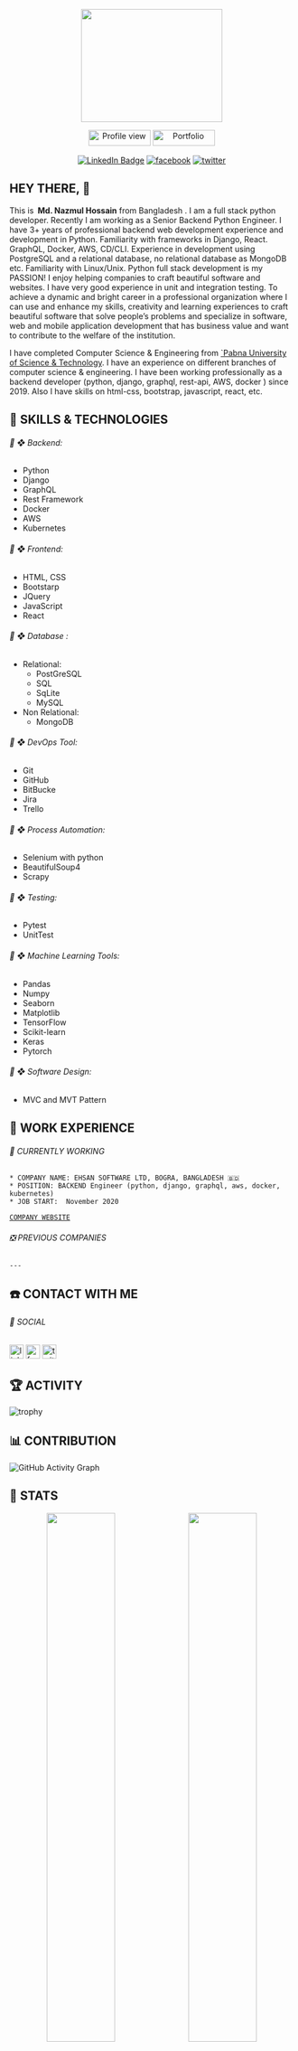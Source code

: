 
<p align="center"><img src="https://user-images.githubusercontent.com/60900771/174942929-c00baf97-6031-4dab-8dfb-2483de87b1d5.png" width="250" height="200"/></p>


<p align="center">
  <img src="https://gpvc.arturio.dev/MdNazmul9" alt="Profile view" height="28" width="110">
  <a id="linkedn-link" target="_blank" href="#"><img src="https://img.shields.io/badge/Portfolio-%F0%9F%94%97%20-%234D1A7F" alt="Portfolio" height="28" width="110"></a>
</p>

<p align="center">
<a id="linkedn-link" href="https://www.linkedin.com/in/md-nazmul-hossain-281079116/" target="_blank"><img src="https://img.shields.io/badge/LinkedIn-blue?style=for-the-badge&logo=linkedin&logoColor=white" alt="LinkedIn Badge"></a>
  <a id="facebook-link" href="https://www.facebook.com/MdNazmulHossain48/" target="_blank"><img src='https://img.shields.io/badge/Facebook-1877F2?style=for-the-badge&logo=facebook&logoColor=white' alt='facebook'></a>
  <a id="twitter-link" href="https://twitter.com/NazmulH16966131" target="_blank"><img src='https://img.shields.io/badge/Twitter-1DA1F2?style=for-the-badge&logo=twitter&logoColor=white' alt='twitter'></a>
</p>




## HEY THERE, :wave: 

This is <b>
 Md. Nazmul Hossain</b> from Bangladesh . I am a full stack python developer. Recently I am working as a Senior Backend Python Engineer. I have 3+ years of professional backend web development experience and development in Python. Familiarity with frameworks in Django, React. GraphQL, Docker, AWS, CD/CLI. Experience in development using PostgreSQL and a relational database, no relational database as MongoDB etc. Familiarity with Linux/Unix. Python full stack development is my PASSION! I enjoy helping companies to craft beautiful software and websites. I have very good experience in unit and integration testing. To achieve a dynamic and bright career in a professional organization where I can use and enhance my skills, creativity and learning experiences to craft beautiful software that solve people’s problems and specialize in software, web and mobile application development that has business value and want to contribute to the welfare of the institution.</br>

I have completed Computer Science & Engineering from [`Pabna University of Science & Technology](https://www.pust.ac.bd/). I have an experience on different branches of computer science & engineering. I have been working professionally as a backend developer (python, django, graphql, rest-api, AWS, docker ) since 2019. Also I have skills on html-css, bootstrap, javascript, react, etc.</br>


##
## :wrench: SKILLS & TECHNOLOGIES

 ###### :radio_button: ❖ Backend:
   * Python
   * Django
   * GraphQL
   * Rest Framework
   * Docker
   * AWS
   * Kubernetes
 ###### :radio_button: ❖ Frontend:
  * HTML, CSS
  * Bootstarp
  * JQuery
  * JavaScript
  * React
 ###### :radio_button: ❖ Database :
  * Relational:
    * PostGreSQL
    * SQL
    * SqLite
    * MySQL
  * Non Relational:
    * MongoDB
 ###### :radio_button: ❖ DevOps Tool:
  * Git
  * GitHub
  * BitBucke
  * Jira
  * Trello
 ###### :radio_button: ❖ Process Automation:
  * Selenium with python
  * BeautifulSoup4
  * Scrapy
 ###### :radio_button: ❖ Testing:
  * Pytest
  * UnitTest
 ###### :radio_button: ❖ Machine Learning Tools:
  * Pandas 
  *   Numpy
  * Seaborn 
  *  Matplotlib
  * TensorFlow
  * Scikit-learn
  * Keras 
  *  Pytorch
 ###### :radio_button: ❖ Software Design:
  * MVC and MVT Pattern

    
    
## :briefcase: WORK EXPERIENCE

  ###### :running: CURRENTLY WORKING
  
    * COMPANY NAME: EHSAN SOFTWARE LTD, BOGRA, BANGLADESH 🇧🇩
    * POSITION: BACKEND Engineer (python, django, graphql, aws, docker, kubernetes)
    * JOB START:  November 2020
    
   [`COMPANY WEBSITE`](https://ehsansoftware.com/)
   
 ###### :negative_squared_cross_mark: PREVIOUS COMPANIES
 
    ---
    

## :phone: CONTACT WITH ME

<!-- ##### PORTFOLIO  -->

###### 🔗 SOCIAL

[<img src='https://cdn.jsdelivr.net/npm/simple-icons@3.0.1/icons/linkedin.svg' alt='linkedin' height='25'>](https://www.linkedin.com/in/md-nazmul-hossain-281079116/)
[<img src='https://cdn.jsdelivr.net/npm/simple-icons@3.0.1/icons/facebook.svg' alt='facebook' height='25'>](https://www.facebook.com/MdNazmulHossain48/) 
[<img src='https://cdn.jsdelivr.net/npm/simple-icons@3.0.1/icons/twitter.svg' alt='twitter' height='25'>]([https://www.facebook.com/mohimenol.munna](https://twitter.com/NazmulH16966131)) 


## :trophy: ACTIVITY 

 ![trophy](https://github-profile-trophy.vercel.app/?username=MdNazmul9&count_private=true&theme=algolia&column=7&margin-w=40)


## :bar_chart: CONTRIBUTION 

![GitHub Activity Graph](https://activity-graph.herokuapp.com/graph?username=MdNazmul9&count_private=true&theme=react-dark&background=ff0000&line=8a2be2)  



## :white_flower: STATS

<p align="center">
<img src="https://github-readme-stats.vercel.app/api?username=MdNazmul9&layout=compact&show_icons=true&count_private=true&theme=dark&background=000000" width="49%"/>
<img src="https://github-readme-streak-stats.herokuapp.com/?user=MdNazmul9&theme=dark&background=000000" width="49%"/>
</p>

